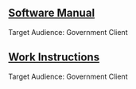 <h2><a href="/pdfs/SM5912 Thelaron Software Manual.pdf">Software Manual</a></h2>
  <p>Target Audience: Government Client</p>
<h2><a href="/pdfs/WI3652 Work Instructions for Turbine Engine Assembly.pdf">Work Instructions</a></h2>
  <p>Target Audience: Government Client</p>
<footer>
  <!---Kit Code for Icon Fonts--->
    <script src="https://kit.fontawesome.com/9ccd11bee7.js"></script>
  <a href="mailto:stacie.mckee@gmail.com"><i class="fas fa-envelope"></i></a>
  <a href="#" target="https://www.linkedin.com/in/stacie-mckee-5338154a/"><i class="fab fa-linkedin"></i></a>
 </footer>
